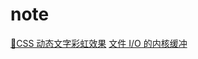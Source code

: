 # note

[🌈CSS 动态文字彩虹效果](https://github.com/raxxarr/note/issues/1)
[文件 I/O 的内核缓冲](https://github.com/raxxarr/note/issues/2)
